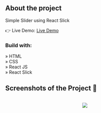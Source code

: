 <h2>About the project</h2>

<p>Simple Slider using React Slick</p>

👉 Live Demo: <a href='https://zakharlobai-slider.vercel.app/' target='_blank'>Live Demo</a>

<h3>Build with:</h3>

» HTML<br>
» CSS<br>
» React JS<br>
» React Slick

<h2>Screenshots of the Project 📸</h2>
<br>

<div align='center'>
<img src='https://github.com/zakhar-lobai/projects/assets/29870526/faf1a881-870d-4712-a21c-bfaa371d0540'/>

</div>